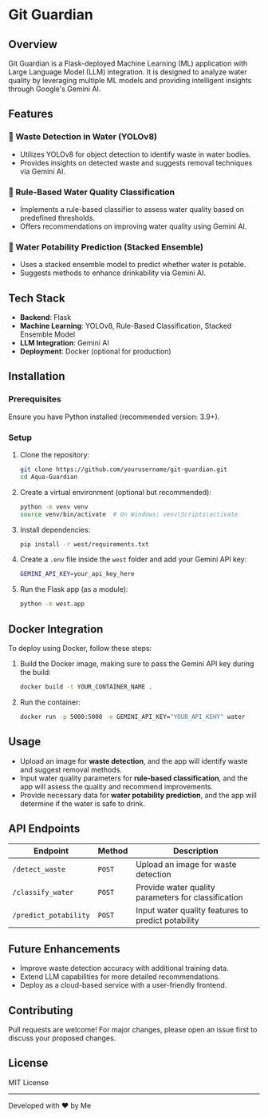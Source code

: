 # Git Guardian

## Overview

Git Guardian is a Flask-deployed Machine Learning (ML) application with Large Language Model (LLM) integration. It is designed to analyze water quality by leveraging multiple ML models and providing intelligent insights through Google's Gemini AI.

## Features

### 🔹 Waste Detection in Water (YOLOv8)

- Utilizes YOLOv8 for object detection to identify waste in water bodies.
- Provides insights on detected waste and suggests removal techniques via Gemini AI.

### 🔹 Rule-Based Water Quality Classification

- Implements a rule-based classifier to assess water quality based on predefined thresholds.
- Offers recommendations on improving water quality using Gemini AI.

### 🔹 Water Potability Prediction (Stacked Ensemble)

- Uses a stacked ensemble model to predict whether water is potable.
- Suggests methods to enhance drinkability via Gemini AI.

## Tech Stack

- **Backend**: Flask
- **Machine Learning**: YOLOv8, Rule-Based Classification, Stacked Ensemble Model
- **LLM Integration**: Gemini AI
- **Deployment**: Docker (optional for production)

## Installation

### Prerequisites

Ensure you have Python installed (recommended version: 3.9+).

### Setup

1. Clone the repository:
   ```sh
   git clone https://github.com/yourusername/git-guardian.git
   cd Aqua-Guardian
   ```
2. Create a virtual environment (optional but recommended):
   ```sh
   python -m venv venv
   source venv/bin/activate  # On Windows: venv\Scripts\activate
   ```
3. Install dependencies:
   ```sh
   pip install -r west/requirements.txt
   ```
4. Create a `.env` file inside the `west` folder and add your Gemini API key:
   ```sh
   GEMINI_API_KEY=your_api_key_here
   ```
5. Run the Flask app (as a module):
   ```sh
   python -m west.app
   ```

## Docker Integration

To deploy using Docker, follow these steps:

1. Build the Docker image, making sure to pass the Gemini API key during the build:
   ```sh
   docker build -t YOUR_CONTAINER_NAME .

   ```
2. Run the container:
   ```sh
   docker run -p 5000:5000 -e GEMINI_API_KEY="YOUR_API_KEHY" water
   ```

## Usage

- Upload an image for **waste detection**, and the app will identify waste and suggest removal methods.
- Input water quality parameters for **rule-based classification**, and the app will assess the quality and recommend improvements.
- Provide necessary data for **water potability prediction**, and the app will determine if the water is safe to drink.

## API Endpoints

| Endpoint              | Method | Description                                         |
| --------------------- | ------ | --------------------------------------------------- |
| `/detect_waste`       | `POST` | Upload an image for waste detection                 |
| `/classify_water`     | `POST` | Provide water quality parameters for classification |
| `/predict_potability` | `POST` | Input water quality features to predict potability  |

## Future Enhancements

- Improve waste detection accuracy with additional training data.
- Extend LLM capabilities for more detailed recommendations.
- Deploy as a cloud-based service with a user-friendly frontend.

## Contributing

Pull requests are welcome! For major changes, please open an issue first to discuss your proposed changes.

## License

MIT License

---

Developed with ❤️ by Me


